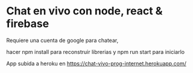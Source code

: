 # Chat en vivo con node, react & firebase

Requiere una cuenta de google para chatear,

hacer npm install para reconstruir librerias 
y npm run start para iniciarlo

App subida a heroku en https://chat-vivo-prog-internet.herokuapp.com/
